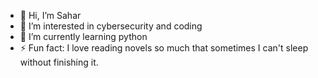 - 👋 Hi, I’m Sahar
- 👀 I’m interested in cybersecurity and coding
- 🌱 I’m currently learning python 
- ⚡ Fun fact: I love reading novels so much that sometimes I can't sleep without finishing it.

<!---
sahar225/sahar225 is a ✨ special ✨ repository because its `README.md` (this file) appears on your GitHub profile.
You can click the Preview link to take a look at your changes.
--->
